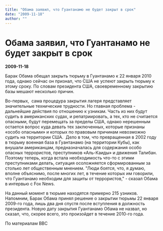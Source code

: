```yaml
---
title: "Обама заявил, что Гуантанамо не будет закрыт в срок"
date: "2009-11-18"
author: ""
---
```


# Обама заявил, что Гуантанамо не будет закрыт в срок

**2009-11-18** 

Барак Обама обещал закрыть тюрьму в Гуантанамо к 22 января 2010 года, однако сейчас он признал, что США не успеют закрыть тюрьму к этому сроку. По словам президента США, своевременному закрытию базы мешают несколько причин.

Во-первых,  сама процедура закрытия лагеря представляет значительные технические трудности. Но главная проблема - дальнейшие действия по отношению к узникам. Часть из них будут судить в американских судах, и репатриировать, а тех, кто не считается опасными, будут перемещать за пределы США, однако нерешенным остается вопрос куда девать тех заключенных, которые признаны «особо опасными» и которых по правовым причинам невозможно судить на территории США.  Дело в том, что превращенная в 2002 году в тюрьму военная база в Гуантанамо (на территории Кубы), как внушали американцам, предназначалась для содержания особо опасных террористов, преступников «Аль-Каиды» и движения Талибан. Поэтому теперь, когда встала необходимость что-то с этими преступниками делать, ситуация осоложняется сформированным за столько лет общественным мнением. "Люди боятся, что, я думаю, вполне объяснимо, после многих лет, в течение которых им говорили, что Гуантанамо необходим для защиты от террористов," - сказал Обама в интервью с Fox News.

На данный момент в тюрьме находятся примерно 215 узников. Напомним, Барак Обама принял решение о закрытии тюрьмы 22 января 2009-го года, лишь два дня спустя после вступления в должность президента. Новую дату закрытия Гуантанамо Обама не назвал, но сказал, что, скорее всего, это произойдет в течение 2010-го года.

По материалам BBC